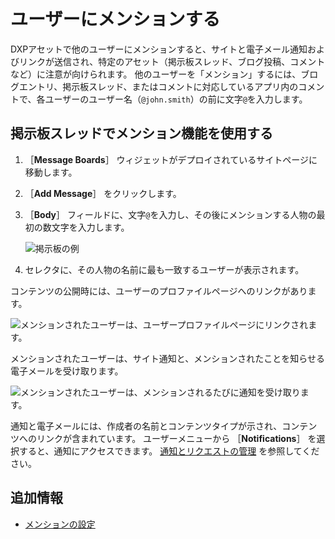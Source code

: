 # ユーザーにメンションする

DXPアセットで他のユーザーにメンションすると、サイトと電子メール通知およびリンクが送信され、特定のアセット（掲示板スレッド、ブログ投稿、コメントなど）に注意が向けられます。 他のユーザーを「メンション」するには、ブログエントリ、掲示板スレッド、またはコメントに対応しているアプリ内のコメントで、各ユーザーのユーザー名（`@john.smith`）の前に文字`@`を入力します。

<a name="using-the-mentions-function-in-a-message-boards-thread" />

## 掲示板スレッドでメンション機能を使用する

1. ［**Message Boards**］ ウィジェットがデプロイされているサイトページに移動します。
1. ［**Add Message**］ をクリックします。
1. ［**Body**］ フィールドに、文字`@`を入力し、その後にメンションする人物の最初の数文字を入力します。

    ![掲示板の例](./mentioning-users/images/01.png)

1. セレクタに、その人物の名前に最も一致するユーザーが表示されます。

コンテンツの公開時には、ユーザーのプロファイルページへのリンクがあります。

![メンションされたユーザーは、ユーザープロファイルページにリンクされます。](./mentioning-users/images/02.png)

メンションされたユーザーは、サイト通知と、メンションされたことを知らせる電子メールを受け取ります。

![メンションされたユーザーは、メンションされるたびに通知を受け取ります。](./mentioning-users/images/03.png)

通知と電子メールには、作成者の名前とコンテンツタイプが示され、コンテンツへのリンクが含まれています。 ユーザーメニューから ［**Notifications**］ を選択すると、通知にアクセスできます。 [通知とリクエストの管理](./managing-notifications-and-requests.md) を参照してください。

<a name="additional-information" />

## 追加情報

* [メンションの設定](./configuring-mentions.md)
